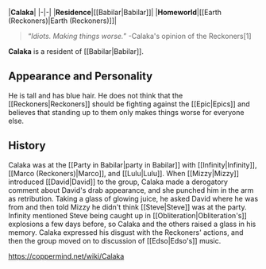 |**Calaka**|
|-|-|
|**Residence**|[[Babilar\|Babilar]]|
|**Homeworld**|[[Earth (Reckoners)\|Earth (Reckoners)]]|

>“*Idiots. Making things worse.*”
\-Calaka's opinion of the Reckoners[1]


**Calaka** is a resident of [[Babilar\|Babilar]].

## Appearance and Personality
He is tall and has blue hair. He does not think that the [[Reckoners\|Reckoners]] should be fighting against the [[Epic\|Epics]] and believes that standing up to them only makes things worse for everyone else.

## History
Calaka was at the [[Party in Babilar\|party in Babilar]] with [[Infinity\|Infinity]], [[Marco (Reckoners)\|Marco]], and [[Lulu\|Lulu]]. When [[Mizzy\|Mizzy]] introduced [[David\|David]] to the group, Calaka made a derogatory comment about David's drab appearance, and she punched him in the arm as retribution. Taking a glass of glowing juice, he asked David where he was from and then told Mizzy he didn't think [[Steve\|Steve]] was at the party. Infinity mentioned Steve being caught up in [[Obliteration\|Obliteration's]] explosions a few days before, so Calaka and the others raised a glass in his memory. Calaka expressed his disgust with the Reckoners' actions, and then the group moved on to discussion of [[Edso\|Edso's]] music.



https://coppermind.net/wiki/Calaka
